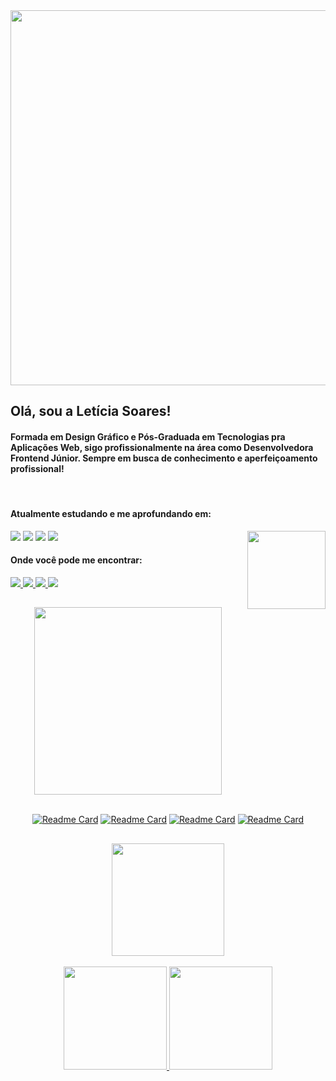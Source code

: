 <div align="center">
<img width="600" src="https://i.imgur.com/HBJgqwx.png"> <br>
</div>


## Olá, sou a Letícia Soares! 

#### Formada em Design Gráfico e Pós-Graduada em Tecnologias pra Aplicações Web, sigo profissionalmente na área como Desenvolvedora Frontend Júnior. Sempre em busca de conhecimento e aperfeiçoamento profissional!



<div align="left" style="display: inline_block"><br> 
 
  <h4>Atualmente estudando e me aprofundando em: </h4>
  
  <img align="right" width="125" src="https://i.imgur.com/dEKXsWO.png">
  
  <img src="https://img.shields.io/badge/-HTML-db6040?style=for-the-badge&logo=html5&logoColor=white">
  <img src="https://img.shields.io/badge/-CSS-536fdd?style=for-the-badge&logo=css3&logoColor=white">
  <img src="https://img.shields.io/badge/-JavaScript-eee17f?style=for-the-badge&logo=javascript&logoColor=black">
  <img src="https://img.shields.io/badge/-React-7ad8f1?style=for-the-badge&logo=react&logoColor=black">
  
  
</div>  

<div align="left"> 
  <h4>Onde você pode me encontrar: </h4>
    
  <a href="https://www.linkedin.com/in/leticialist" target="_blank">
  <img src="https://img.shields.io/badge/-LinkedIn-794f9f?style=for-the-badge&logo=linkedin&logoColor=white" target="_blank">
  </a> 
  
  <a href = "mailto:leticialist@gmail.com">
  <img src="https://img.shields.io/badge/-Email-794f9f?style=for-the-badge&logo=gmail&logoColor=white" target="_blank">
  </a>  
  
  <a href="https://discordapp.com/users/286151221772025857" target="_blank">
  <img src="https://img.shields.io/badge/-Discord-794f9f?logo=discord&logoColor=white&style=for-the-badge" target="_blank">
  </a>
 
 <a href="https://open.spotify.com/user/desabite?si=3c53cd74558a4c13" target="_blank">
  <img src="https://img.shields.io/badge/-Spotify-794f9f?style=for-the-badge&logo=spotify&logoColor=white" target="_blank">
  </a>
  
</div>

##

<div align="center">
  <img width="300" src="https://i.imgur.com/g0btEpR.png"> <br> <br>
  
[![Readme Card](https://github-readme-stats.vercel.app/api/pin/?username=leticialist&repo=projeto-pokedex&theme=ocean_dark&show_owner=true&bg_color=00000000&icon_color=794f9f
)](https://github.com/leticialist/projeto-pokedex) 
 [![Readme Card](https://github-readme-stats.vercel.app/api/pin/?username=leticialist&repo=mini-portfolio&theme=ocean_dark&show_owner=true&bg_color=00000000&icon_color=794f9f
)](https://github.com/leticialist/mini-portfolio)
 [![Readme Card](https://github-readme-stats.vercel.app/api/pin/?username=leticialist&repo=projeto-lista-tarefas&theme=ocean_dark&show_owner=true&bg_color=00000000&icon_color=794f9f
)](https://github.com/leticialist/projeto-lista-tarefas)
 [![Readme Card](https://github-readme-stats.vercel.app/api/pin/?username=leticialist&repo=projeto-pretty-jewelry&theme=ocean_dark&show_owner=true&bg_color=00000000&icon_color=794f9f
)](https://github.com/leticialist/projeto-pretty-jewelry)
    
</div>

## 

<div align="center">
  <img width="180" src="https://i.imgur.com/s6vLB2q.png"> <br> <br>
  
  <a href="https://github.com/leticialist">
  
  <img height="165em" src="https://github-readme-stats.vercel.app/api?username=leticialist&show_icons=true&theme=ocean_dark&include_all_commits=true&count_private=true&bg_color=00000000&icon_color=794f9f"/>
  
  <img height="165em" src="https://github-readme-stats.vercel.app/api/top-langs/?username=leticialist&&layout=compact&langs_count=6&theme=ocean_dark&bg_color=00000000&icon_color=794f9f"/>
    
</div> 
 

  

